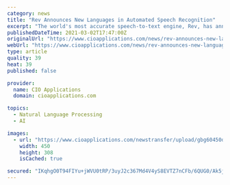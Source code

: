 ```yaml
---
category: news
title: "Rev Announces New Languages in Automated Speech Recognition"
excerpt: "The world's most accurate speech-to-text engine, Rev, has announced the expansion of its highly accurate speech recognition service with the addition of four new languages: French, Portuguese, German,"
publishedDateTime: 2021-03-02T17:47:00Z
originalUrl: "https://www.cioapplications.com/news/rev-announces-new-languages-in-automated-speech-recognition-nid-7323.html"
webUrl: "https://www.cioapplications.com/news/rev-announces-new-languages-in-automated-speech-recognition-nid-7323.html"
type: article
quality: 39
heat: 39
published: false

provider:
  name: CIO Applications
  domain: cioapplications.com

topics:
  - Natural Language Processing
  - AI

images:
  - url: "https://www.cioapplications.com/newstransfer/upload/gbg60450das.gif"
    width: 450
    height: 308
    isCached: true

secured: "IKqhgO0T94FIYu+jWVU0tRP/3uyJ2c367Md4V4yS8EVTZ7nCFb/6QUG0/Ak5jZsKyWrf0j0yALpmNDlFK9QjN9UkAaSYA6o0PrrD9QL9P0ZK/awOfX75halvwSzR6f9sVT3ceC8A2MZfPjnXFJtNKm7FE3oGJydHdpn/OuRNBAKg/k0LdgFitriS/ofWrkSFPmU06mgkuHbt9lep0YGz/Z+zB8BUMIAbCQax4QAh4INmHd8JKDw3wr68SJmCnTYxoJMia8Gb4t+M3aMO5MFeXwb8kvARgYKdM2e+dp/AgvLgJRvEiPGxE2E4bvdByp0plEuY4rv1o779lhYt2M2c6WQzoBLeKzlkxbaVki2uzHc=;ZJCMa3TuAzUG7Ymu4Lge6w=="
---
```


